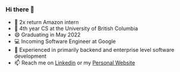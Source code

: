 ### Hi there 👋

- 🌱 2x return Amazon intern
- 🔭 4th year CS at the University of British Columbia
- 😄 Graduating in May 2022
- 💻 Incoming Software Engineer at Google
- 👯 Experienced in primarily backend and enterprise level software development
- 📫 Reach me on [Linkedin](https://www.linkedin.com/in/cheungis/) or my [Personal Website](https://cheungis.github.io/)
